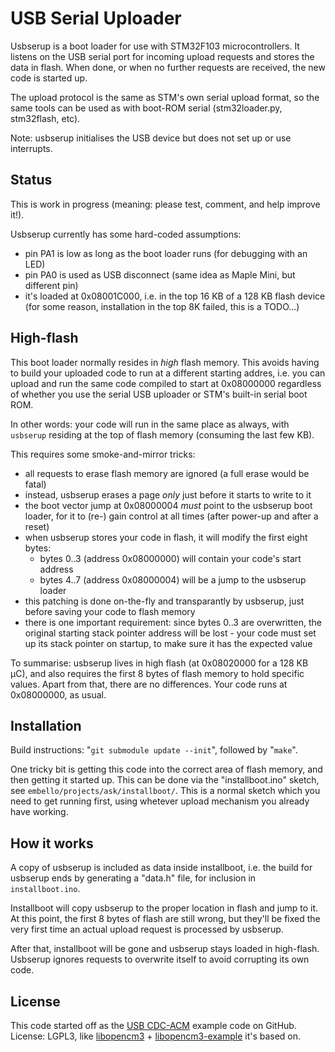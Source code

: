 # USB Serial Uploader

Usbserup is a boot loader for use with STM32F103 microcontrollers. It listens on
the USB serial port for incoming upload requests and stores the data in flash.
When done, or when no further requests are received, the new code is started up.

The upload protocol is the same as STM's own serial upload format, so the same
tools can be used as with boot-ROM serial (stm32loader.py, stm32flash, etc).

Note: usbserup initialises the USB device but does not set up or use interrupts.

## Status

This is work in progress (meaning: please test, comment, and help improve it!).

Usbserup currently has some hard-coded assumptions:

* pin PA1 is low as long as the boot loader runs (for debugging with an LED)
* pin PA0 is used as USB disconnect (same idea as Maple Mini, but different pin)
* it's loaded at 0x08001C000, i.e. in the top 16 KB of a 128 KB flash device
  (for some reason, installation in the top 8K failed, this is a TODO...)

## High-flash

This boot loader normally resides in _high_ flash memory. This avoids having to
build your uploaded code to run at a different starting addres, i.e. you can
upload and run the same code compiled to start at 0x08000000 regardless of
whether you use the serial USB uploader or STM's built-in serial boot ROM.

In other words: your code will run in the same place as always, with `usbserup`
residing at the top of flash memory (consuming the last few KB).

This requires some smoke-and-mirror tricks:

* all requests to erase flash memory are ignored (a full erase would be fatal)
* instead, usbserup erases a page _only_ just before it starts to write to it
* the boot vector jump at 0x08000004 _must_ point to the usbserup boot loader,
  for it to (re-) gain control at all times (after power-up and after a reset)
* when usbserup stores your code in flash, it will modify the first eight bytes:
    * bytes 0..3 (address 0x08000000) will contain your code's start address
    * bytes 4..7 (address 0x08000004) will be a jump to the usbserup loader
* this patching is done on-the-fly and transparantly by usbserup, just before
  saving your code to flash memory
* there is one important requirement: since bytes 0..3 are overwritten, the
  original starting stack pointer address will be lost - your code must
  set up its stack pointer on startup, to make sure it has the expected value

To summarise: usbserup lives in high flash (at 0x08020000 for a 128 KB µC), and
also requires the first 8 bytes of flash memory to hold specific values. Apart
from that, there are no differences. Your code runs at 0x08000000, as usual.

## Installation

Build instructions: "`git submodule update --init`", followed by "`make`".

One tricky bit is getting this code into the correct area of flash memory, and
then getting it started up. This can be done via the "installboot.ino" sketch,
see `embello/projects/ask/installboot/`. This is a normal sketch which you need
to get running first, using whetever upload mechanism you already have working.

## How it works

A copy of usbserup is included as data inside installboot, i.e. the build for
usbserup ends by generating a "data.h" file, for inclusion in `installboot.ino`.

Installboot will copy usbserup to the proper location in flash and jump to it.
At this point, the first 8 bytes of flash are still wrong, but they'll be fixed
the very first time an actual upload request is processed by usbserup. 

After that, installboot will be gone and usbserup stays loaded in high-flash.
Usbserup ignores requests to overwrite itself to avoid corrupting its own code.

## License

This code started off as the [USB CDC-ACM][1] example code on GitHub.  
License: LGPL3, like [libopencm3][2] + [libopencm3-example][3] it's based on.

[1]: https://github.com/libopencm3/libopencm3-examples/tree/master/examples/stm32/f1/stm32-maple/usb_cdcacm
[2]: https://github.com/libopencm3/libopencm3
[3]: https://github.com/libopencm3/libopencm3-examples
